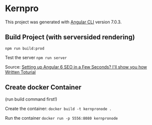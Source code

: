 # Kernpro

This project was generated with [Angular CLI](https://github.com/angular/angular-cli) version 7.0.3.

## Build Project (with serversided rendering)

`npm run build:prod`

Test the server
`npm run server`

Source: 
[Setting up Angular 6 SEO in a Few Seconds? I'll show you how](https://www.youtube.com/watch?v=hxG9nuvnh-A)
[Written Toturial](https://coursetro.com/posts/code/155/Angular-6-SEO-Tutorial-from-Scratch---It's-Super-Simple-Now!)

## Create docker Container

(run build command first!)

Create the container:
`docker build -t kernpronode .`

Run the container
`docker run -p 5556:8080 kernpronode`


